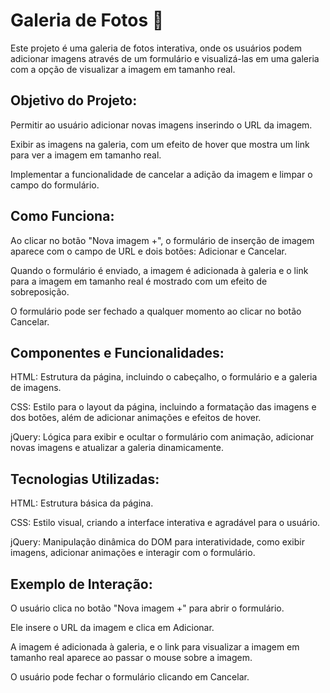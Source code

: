 # Galeria de Fotos 📸
Este projeto é uma galeria de fotos interativa, onde os usuários podem adicionar imagens através de um formulário e visualizá-las em uma galeria com a opção de visualizar a imagem em tamanho real.

## Objetivo do Projeto:
Permitir ao usuário adicionar novas imagens inserindo o URL da imagem.

Exibir as imagens na galeria, com um efeito de hover que mostra um link para ver a imagem em tamanho real.

Implementar a funcionalidade de cancelar a adição da imagem e limpar o campo do formulário.

## Como Funciona:
Ao clicar no botão "Nova imagem +", o formulário de inserção de imagem aparece com o campo de URL e dois botões: Adicionar e Cancelar.

Quando o formulário é enviado, a imagem é adicionada à galeria e o link para a imagem em tamanho real é mostrado com um efeito de sobreposição.

O formulário pode ser fechado a qualquer momento ao clicar no botão Cancelar.

## Componentes e Funcionalidades:
HTML: Estrutura da página, incluindo o cabeçalho, o formulário e a galeria de imagens.

CSS: Estilo para o layout da página, incluindo a formatação das imagens e dos botões, além de adicionar animações e efeitos de hover.

jQuery: Lógica para exibir e ocultar o formulário com animação, adicionar novas imagens e atualizar a galeria dinamicamente.

## Tecnologias Utilizadas:
HTML: Estrutura básica da página.

CSS: Estilo visual, criando a interface interativa e agradável para o usuário.

jQuery: Manipulação dinâmica do DOM para interatividade, como exibir imagens, adicionar animações e interagir com o formulário.

## Exemplo de Interação:
O usuário clica no botão "Nova imagem +" para abrir o formulário.

Ele insere o URL da imagem e clica em Adicionar.

A imagem é adicionada à galeria, e o link para visualizar a imagem em tamanho real aparece ao passar o mouse sobre a imagem.

O usuário pode fechar o formulário clicando em Cancelar.
